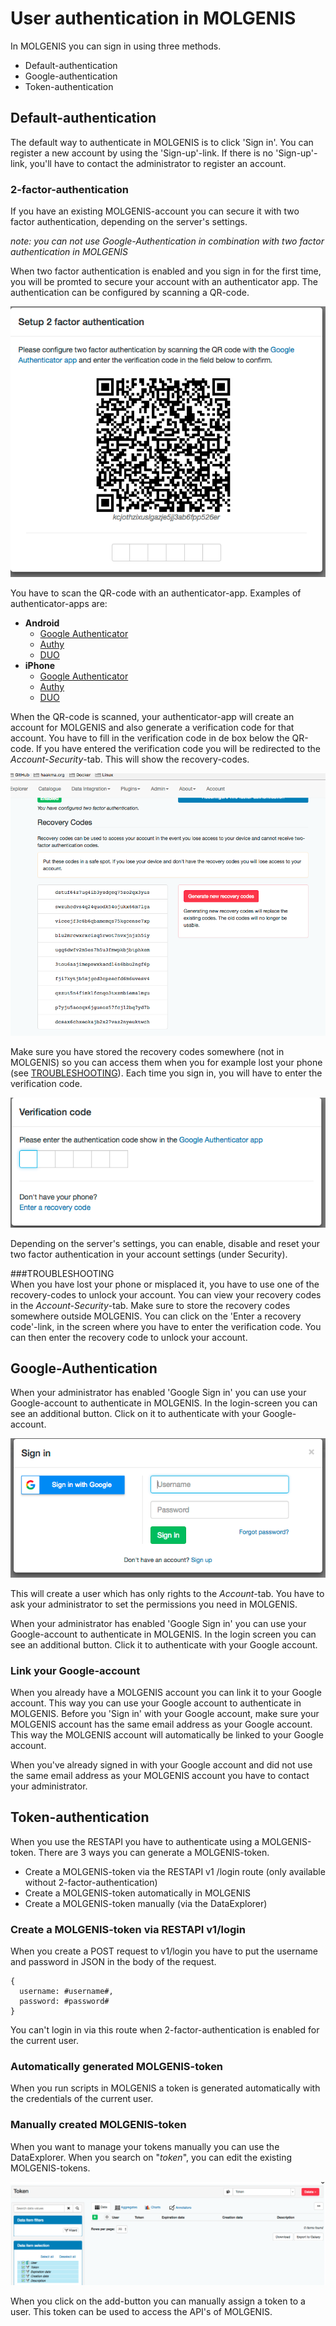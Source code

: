 # User authentication in MOLGENIS
In MOLGENIS you can sign in using three methods. 
 * Default-authentication
 * Google-authentication
 * Token-authentication

## Default-authentication
The default way to authenticate in MOLGENIS is to click 'Sign in'. You can register a new account by using the 'Sign-up'-link. If there is no 'Sign-up'-link, you'll have to contact the administrator to register an account.

### 2-factor-authentication
If you have an existing MOLGENIS-account you can secure it with two factor authentication, depending on the server's settings. 

*note: you can not use Google-Authentication in combination with two factor authentication in MOLGENIS*

When two factor authentication is enabled and you sign in for the first time, you will be promted to secure your account with an authenticator app. The authentication can be configured by scanning a QR-code.

![2 factor activation](../images/molgenis_2fa_activation.png?raw=true, "2 factor activation")

You have to scan the QR-code with an authenticator-app. Examples of authenticator-apps are:

 * **Android**
   * [Google Authenticator](https://play.google.com/store/apps/details?id=com.google.android.apps.authenticator2)
   * [Authy](https://play.google.com/store/apps/details?id=com.authy.authy)
   * [DUO](https://play.google.com/store/apps/details?id=com.duosecurity.duomobile&hl=nl)
 * **iPhone**
   * [Google Authenticator](https://itunes.apple.com/app/google-authenticator/id388497605?mt=8)
   * [Authy](https://itunes.apple.com/app/authy/id494168017?mt=8)
   * [DUO](https://itunes.apple.com/app/duo-mobile/id422663827?mt=8)
 
When the QR-code is scanned, your authenticator-app will create an account for MOLGENIS and also generate a verification code for that account. 
You have to fill in the verification code in de box below the QR-code. If you have entered the verification code you will be redirected to the 
*Account-Security*-tab. This will show the recovery-codes. 

![2 factor recoverycodes](../images/molgenis_2fa_recoverycodes.png?raw=true, "2 factor recoverycodes")

Make sure you have stored the recovery codes somewhere (not in MOLGENIS) so you can access them when you for example lost your phone (see [TROUBLESHOOTING](#TROUBLESHOOTING)). 
Each time you sign in, you will have to enter the verification code.
  
![2 factor configured](../images/molgenis_2fa_configured.png?raw=true, "2 factor configured")

Depending on the server's settings, you can enable, disable and reset your two factor authentication in your account settings (under Security).

###TROUBLESHOOTING  
When you have lost your phone or misplaced it, you have to use one of the recovery-codes to unlock your account. You can view your recovery codes 
in the *Account-Security*-tab. Make sure to store the recovery codes somewhere outside MOLGENIS. You can click on the 'Enter a recovery code'-link, 
in the screen where you have to enter the verification code. You can then enter the recovery code to unlock your account.

## Google-Authentication
When your administrator has enabled 'Google Sign in' you can use your Google-account to authenticate in MOLGENIS. In the login-screen you can 
see an additional button. Click on it to authenticate with your Google-account. 

![Google_sigin](../images/molgenis_google_signin.png?raw=true, "Google Sign in")

This will create a user which has only rights to the *Account*-tab. You have to ask your administrator to set the permissions you need in MOLGENIS.

When your administrator has enabled 'Google Sign in' you can use your Google-account to authenticate in MOLGENIS. In the login screen you can 
see an additional button. Click it to authenticate with your Google account.

### Link your Google-account
When you already have a MOLGENIS account you can link it to your Google account. This way you can use your Google account to authenticate in MOLGENIS. 
Before you 'Sign in' with your Google account, make sure your MOLGENIS account has the same email address as your Google account. This way the 
MOLGENIS account will automatically be linked to your Google account.

When you've already signed in with your Google account and did not use the same email address as your MOLGENIS account you have to contact your administrator.

## Token-authentication
When you use the RESTAPI you have to authenticate using a MOLGENIS-token. There are 3 ways you can generate a MOLGENIS-token.
 * Create a MOLGENIS-token via the RESTAPI v1 /login route (only available without 2-factor-authentication)
 * Create a MOLGENIS-token automatically in MOLGENIS
 * Create a MOLGENIS-token manually (via the DataExplorer)

### Create a MOLGENIS-token via RESTAPI v1/login
When you create a POST request to v1/login you have to put the username and password in JSON in the body of the request. 

```
{
  username: #username#,
  password: #password#
}
```

You can't login in via this route when 2-factor-authentication is enabled for the current user.

### Automatically generated MOLGENIS-token
When you run scripts in MOLGENIS a token is generated automatically with the credentials of the current user.
 
### Manually created MOLGENIS-token
When you want to manage your tokens manually you can use the DataExplorer. When you search on "*token*", you can 
edit the existing MOLGENIS-tokens.
 
![Token search](../images/molgenis_token_search.png?raw=true, "Token search")

When you click on the add-button you can manually assign a token to a user. This token can be used to access the API's 
of MOLGENIS.